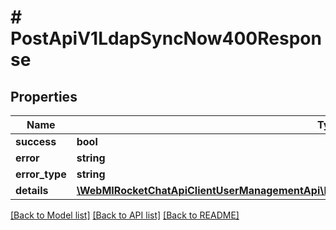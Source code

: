 # # PostApiV1LdapSyncNow400Response

## Properties

Name | Type | Description | Notes
------------ | ------------- | ------------- | -------------
**success** | **bool** |  | [optional]
**error** | **string** |  | [optional]
**error_type** | **string** |  | [optional]
**details** | [**\WebMIRocketChatApiClientUserManagementApi\Model\PostApiV1LdapSyncNow400ResponseDetails**](PostApiV1LdapSyncNow400ResponseDetails.md) |  | [optional]

[[Back to Model list]](../../README.md#models) [[Back to API list]](../../README.md#endpoints) [[Back to README]](../../README.md)
